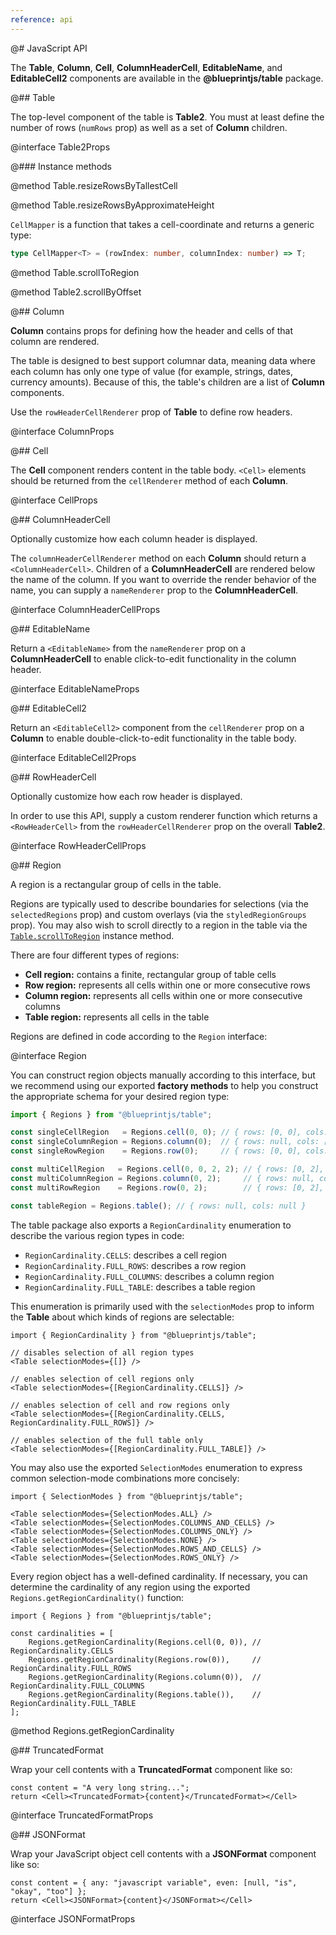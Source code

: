 ```yaml
---
reference: api
---
```


@# JavaScript API

The **Table**, **Column**, **Cell**, **ColumnHeaderCell**, **EditableName**, and **EditableCell2**
components are available in the **@blueprintjs/table** package.

@## Table

The top-level component of the table is **Table2**. You must at least define the number of rows (`numRows` prop)
as well as a set of **Column** children.

@interface Table2Props

@### Instance methods

@method Table.resizeRowsByTallestCell

@method Table.resizeRowsByApproximateHeight

`CellMapper` is a function that takes a cell-coordinate and returns a generic type:

```ts
type CellMapper<T> = (rowIndex: number, columnIndex: number) => T;
```

@method Table.scrollToRegion

@method Table2.scrollByOffset

@## Column

**Column** contains props for defining how the header and cells of that column are rendered.

The table is designed to best support columnar data, meaning data where each column has only one type of value
(for example, strings, dates, currency amounts). Because of this, the table's children are a list of **Column**
components.

Use the `rowHeaderCellRenderer` prop of **Table** to define row headers.

@interface ColumnProps

@## Cell

The **Cell** component renders content in the table body. `<Cell>` elements should be returned from the
`cellRenderer` method of each **Column**.

@interface CellProps

@## ColumnHeaderCell

Optionally customize how each column header is displayed.

The `columnHeaderCellRenderer` method on each **Column** should return a `<ColumnHeaderCell>`. Children of a
**ColumnHeaderCell** are rendered below the name of the column. If you want to override the render behavior of the
name, you can supply a `nameRenderer` prop to the **ColumnHeaderCell**.

@interface ColumnHeaderCellProps

@## EditableName

Return a `<EditableName>` from the `nameRenderer` prop on a **ColumnHeaderCell** to enable click-to-edit functionality
in the column header.

@interface EditableNameProps

@## EditableCell2

Return an `<EditableCell2>` component from the `cellRenderer` prop on a **Column** to enable double-click-to-edit
functionality in the table body.

@interface EditableCell2Props

@## RowHeaderCell

Optionally customize how each row header is displayed.

In order to use this API, supply a custom renderer function which returns a `<RowHeaderCell>` from the
`rowHeaderCellRenderer` prop on the overall **Table2**.

@interface RowHeaderCellProps

@## Region

A region is a rectangular group of cells in the table.

Regions are typically used to describe boundaries for selections (via the `selectedRegions` prop) and custom overlays
(via the `styledRegionGroups` prop). You may also wish to scroll directly to a region in the table via the
[`Table.scrollToRegion`](#table/api.instance-methods) instance method.

There are four different types of regions:

-   **Cell region:** contains a finite, rectangular group of table cells
-   **Row region:** represents all cells within one or more consecutive rows
-   **Column region:** represents all cells within one or more consecutive columns
-   **Table region:** represents all cells in the table

Regions are defined in code according to the `Region` interface:

@interface Region

You can construct region objects manually according to this interface, but we recommend using our exported
**factory methods** to help you construct the appropriate schema for your desired region type:

```ts
import { Regions } from "@blueprintjs/table";

const singleCellRegion   = Regions.cell(0, 0); // { rows: [0, 0], cols: [0, 0] }
const singleColumnRegion = Regions.column(0);  // { rows: null, cols: [0, 0] }
const singleRowRegion    = Regions.row(0);     // { rows: [0, 0], cols: null }

const multiCellRegion   = Regions.cell(0, 0, 2, 2); // { rows: [0, 2], cols: [0, 2] }
const multiColumnRegion = Regions.column(0, 2);     // { rows: null, cols: [0, 2] }
const multiRowRegion    = Regions.row(0, 2);        // { rows: [0, 2], cols: null }

const tableRegion = Regions.table(); // { rows: null, cols: null }
```

The table package also exports a `RegionCardinality` enumeration to describe the various region types in code:

-   `RegionCardinality.CELLS`: describes a cell region
-   `RegionCardinality.FULL_ROWS`: describes a row region
-   `RegionCardinality.FULL_COLUMNS`: describes a column region
-   `RegionCardinality.FULL_TABLE`: describes a table region

This enumeration is primarily used with the `selectionModes` prop to inform the **Table** about which kinds of regions
are selectable:

```tsx
import { RegionCardinality } from "@blueprintjs/table";

// disables selection of all region types
<Table selectionModes={[]} />

// enables selection of cell regions only
<Table selectionModes={[RegionCardinality.CELLS]} />

// enables selection of cell and row regions only
<Table selectionModes={[RegionCardinality.CELLS, RegionCardinality.FULL_ROWS]} />

// enables selection of the full table only
<Table selectionModes={[RegionCardinality.FULL_TABLE]} />
```

You may also use the exported `SelectionModes` enumeration to express common selection-mode combinations more concisely:

```tsx
import { SelectionModes } from "@blueprintjs/table";

<Table selectionModes={SelectionModes.ALL} />
<Table selectionModes={SelectionModes.COLUMNS_AND_CELLS} />
<Table selectionModes={SelectionModes.COLUMNS_ONLY} />
<Table selectionModes={SelectionModes.NONE} />
<Table selectionModes={SelectionModes.ROWS_AND_CELLS} />
<Table selectionModes={SelectionModes.ROWS_ONLY} />
```

Every region object has a well-defined cardinality. If necessary, you can determine the cardinality of any region using
the exported `Regions.getRegionCardinality()` function:

```tsx
import { Regions } from "@blueprintjs/table";

const cardinalities = [
    Regions.getRegionCardinality(Regions.cell(0, 0)), // RegionCardinality.CELLS
    Regions.getRegionCardinality(Regions.row(0)),     // RegionCardinality.FULL_ROWS
    Regions.getRegionCardinality(Regions.column(0)),  // RegionCardinality.FULL_COLUMNS
    Regions.getRegionCardinality(Regions.table()),    // RegionCardinality.FULL_TABLE
];
```

@method Regions.getRegionCardinality

@## TruncatedFormat

Wrap your cell contents with a **TruncatedFormat** component like so:

```tsx
const content = "A very long string...";
return <Cell><TruncatedFormat>{content}</TruncatedFormat></Cell>
```

@interface TruncatedFormatProps

@## JSONFormat

Wrap your JavaScript object cell contents with a **JSONFormat** component like so:

```tsx
const content = { any: "javascript variable", even: [null, "is", "okay", "too"] };
return <Cell><JSONFormat>{content}</JSONFormat></Cell>
```

@interface JSONFormatProps
